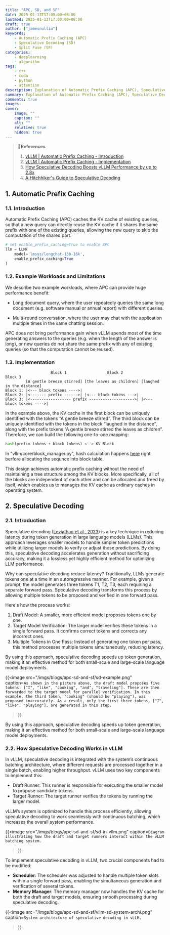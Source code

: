 ```yaml
---
title: "APC, SD, and SF"
date: 2025-01-13T17:00:00+08:00
lastmod: 2025-01-13T17:00:00+08:00
draft: true
author: ["jamesnulliu"]
keywords: 
    - Automatic Prefix Caching (APC)
    - Speculative Decoding (SD)
    - Split Fuse (SF)
categories:
    - deeplearning
    - algorithm
tags:
    - c++
    - cuda
    - python
    - attention  
description: Explanation of Automatic Prefix Caching (APC), Speculative Decoding (SD), and Split Fuse (SF).
summary: Explanation of Automatic Prefix Caching (APC), Speculative Decoding (SD), and Split Fuse (SF).
comments: true
images:
cover:
    image: ""
    caption: ""
    alt: ""
    relative: true
    hidden: true
---
```


> 🔗**References**
> 1. [vLLM | Automatic Prefix Caching - Introduction](https://docs.vllm.ai/en/stable/automatic_prefix_caching/apc.html)
> 1. [vLLM | Automatic Prefix Caching - Implementation](https://docs.vllm.ai/en/stable/automatic_prefix_caching/details.html)
> 1. [How Speculative Decoding Boosts vLLM Performance by up to 2.8x](https://blog.vllm.ai/2024/10/17/spec-decode.html)
> 1. [A Hitchhiker's Guide to Speculative Decoding](https://pytorch.org/blog/hitchhikers-guide-speculative-decoding/)

## 1. Automatic Prefix Caching

### 1.1. Introduction

Automatic Prefix Caching (APC) caches the KV cache of existing queries, so that a new query can directly reuse the KV cache if it shares the same prefix with one of the existing queries, allowing the new query to skip the computation of the shared part.

```python {linenos=true}
# set enable_prefix_caching=True to enable APC
llm = LLM(
    model='lmsys/longchat-13b-16k',
    enable_prefix_caching=True
)
```

### 1.2. Example Workloads and Limitations

We describe two example workloads, where APC can provide huge performance benefit:

- Long document query, where the user repeatedly queries the same long document (e.g. software manual or annual report) with different queries. 

- Multi-round conversation, where the user may chat with the application multiple times in the same chatting session.

APC does not bring performance gain when vLLM spends most of the time generating answers to the queries (e.g. when the length of the answer is long), or new queries do not share the same prefix with any of existing queries (so that the computation cannot be reused).

### 1.3. Implementation


``` {linenos=true}
                    Block 1                  Block 2                  Block 3
         [A gentle breeze stirred] [the leaves as children] [laughed in the distance]
Block 1: |<--- block tokens ---->|
Block 2: |<------- prefix ------>| |<--- block tokens --->|
Block 3: |<------------------ prefix -------------------->| |<--- block tokens ---->|
```

In the example above, the KV cache in the first block can be uniquely identified with the tokens “A gentle breeze stirred”. The third block can be uniquely identified with the tokens in the block “laughed in the distance”, along with the prefix tokens “A gentle breeze stirred the leaves as children”. Therefore, we can build the following one-to-one mapping:

```python {linenos=true}
hash(prefix tokens + block tokens) <--> KV Block
```

In "vllm/core/block_manager.py", hash calculation happens [here](https://github.com/vllm-project/vllm/blob/ad34c0df0f1b26b303a590133685b29e3daad20e/vllm/core/block_manager.py#L156) right berfore allocating the sequnce into block table.

This design achieves automatic prefix caching without the need of maintaining a tree structure among the KV blocks. More specifically, all of the blocks are independent of each other and can be allocated and freed by itself, which enables us to manages the KV cache as ordinary caches in operating system.

## 2. Speculative Decoding

### 2.1. Introduction

Speculative decoding ([Leviathan et al., 2023](https://arxiv.org/abs/2211.17192)) is a key technique in reducing latency during token generation in large language models (LLMs). This approach leverages smaller models to handle simpler token predictions while utilizing larger models to verify or adjust those predictions. By doing this, speculative decoding accelerates generation without sacrificing accuracy, making it a lossless yet highly efficient method for optimizing LLM performance.

Why can speculative decoding reduce latency? Traditionally, LLMs generate tokens one at a time in an autoregressive manner. For example, given a prompt, the model generates three tokens T1, T2, T3, each requiring a separate forward pass. Speculative decoding transforms this process by allowing multiple tokens to be proposed and verified in one forward pass.

Here's how the process works:

1. Draft Model: A smaller, more efficient model proposes tokens one by one.
2. Target Model Verification: The larger model verifies these tokens in a single forward pass. It confirms correct tokens and corrects any incorrect ones.
3. Multiple Tokens in One Pass: Instead of generating one token per pass, this method processes multiple tokens simultaneously, reducing latency.

By using this approach, speculative decoding speeds up token generation, making it an effective method for both small-scale and large-scale language model deployments.

{{<image 
src="/imgs/blogs/apc-sd-and-sf/sd-example.png"  
caption=`As shown in the picture above, the draft model proposes five tokens: ["I", "like", "cooking", "and", "traveling"]. These are then forwarded to the target model for parallel verification. In this example, the third token, "cooking" (should be "playing"), was proposed inaccurately. As a result, only the first three tokens, ["I", "like", "playing"], are generated in this step.`
>}}

By using this approach, speculative decoding speeds up token generation, making it an effective method for both small-scale and large-scale language model deployments.

### 2.2. How Speculative Decoding Works in vLLM

In vLLM, speculative decoding is integrated with the system’s continuous batching architecture, where different requests are processed together in a single batch, enabling higher throughput. vLLM uses two key components to implement this:

- Draft Runner: This runner is responsible for executing the smaller model to propose candidate tokens.
- Target Runner: The target runner verifies the tokens by running the larger model.

vLLM’s system is optimized to handle this process efficiently, allowing speculative decoding to work seamlessly with continuous batching, which increases the overall system performance.

{{<image
src="/imgs/blogs/apc-sd-and-sf/sd-in-vllm.png"
caption=`Diagram illustrating how the draft and target runners interact within the vLLM batching system.`
>}}

To implement speculative decoding in vLLM, two crucial components had to be modified:

- **Scheduler**: The scheduler was adjusted to handle multiple token slots within a single forward pass, enabling the simultaneous generation and verification of several tokens.
- **Memory Manager**: The memory manager now handles the KV cache for both the draft and target models, ensuring smooth processing during speculative decoding.

{{<image
src="/imgs/blogs/apc-sd-and-sf/vllm-sd-system-archi.png"
caption=`System architecture of speculative decoding in vLLM. `
>}}